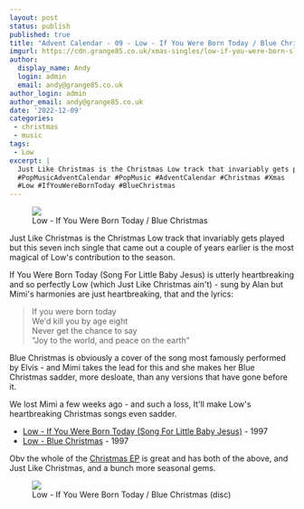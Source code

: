 ```yaml
---
layout: post
status: publish
published: true
title: "Advent Calendar - 09 - Low - If You Were Born Today / Blue Christmas"
imgurl: https://cdn.grange85.co.uk/xmas-singles/low-if-you-were-born-sleeve.jpg
author:
  display_name: Andy
  login: admin
  email: andy@grange85.co.uk
author_login: admin
author_email: andy@grange85.co.uk
date: '2022-12-09'
categories:
 - christmas
 - music
tags:
 - Low
excerpt: |
  Just Like Christmas is the Christmas Low track that invariably gets played but this seven inch single that came out a couple of years earlier is the most magical of Low's contribution to the season...
  #PopMusicAdventCalendar #PopMusic #AdventCalendar #Christmas #Xmas
  #Low #IfYouWereBornToday #BlueChristmas
---
```

<figure class="aligncenter"><img src="https://cdn.grange85.co.uk/xmas-singles/low-if-you-were-born-sleeve.jpg" class="img-responsive" /><figcaption>Low - If You Were Born Today / Blue Christmas</figcaption></figure>

Just Like Christmas is the Christmas Low track that invariably gets played but this seven inch single that came out a couple of years earlier is the most magical of Low's contribution to the season.

If You Were Born Today (Song For Little Baby Jesus) is utterly heartbreaking and so perfectly Low (which Just Like Christmas ain't) - sung by Alan but Mimi's harmonies are just heartbreaking, that and the lyrics:

> If you were born today  
> We'd kill you by age eight  
> Never get the chance to say  
> "Joy to the world, and peace on the earth"

Blue Christmas is obviously a cover of the song most famously performed by Elvis - and Mimi takes the lead for this and she makes her Blue Christmas sadder, more desloate, than any versions that have gone before it.

We lost Mimi a few weeks ago - and such a loss, It'll make Low's heartbreaking Christmas songs even sadder.

 - [Low - If You Were Born Today (Song For Little Baby Jesus)](https://www.youtube.com/watch?v=0WkNP-LQvBw) - 1997
 - [Low - Blue Christmas](https://www.youtube.com/watch?v=_bCge-JzkWU) - 1997

Obv the whole of the [Christmas EP](https://lowtheband.bandcamp.com/album/christmas) is great and has both of the above, and Just Like Christmas, and a bunch more seasonal gems.
<figure class="aligncenter"><img src="https://cdn.grange85.co.uk/xmas-singles/low-if-you-were-born-disc.jpg" class="img-responsive" /><figcaption>Low - If You Were Born Today / Blue Christmas (disc)</figcaption></figure>
